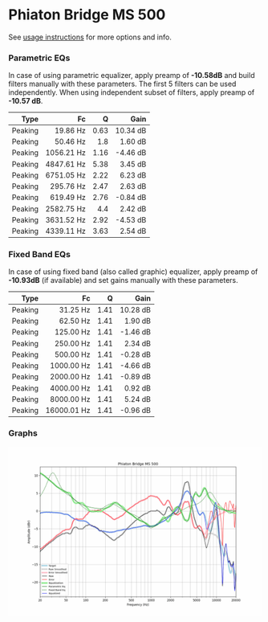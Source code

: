 # Phiaton Bridge MS 500
See [usage instructions](https://github.com/jaakkopasanen/AutoEq#usage) for more options and info.

### Parametric EQs
In case of using parametric equalizer, apply preamp of **-10.58dB** and build filters manually
with these parameters. The first 5 filters can be used independently.
When using independent subset of filters, apply preamp of **-10.57 dB**.

| Type    | Fc         |    Q | Gain     |
|--------:|-----------:|-----:|---------:|
| Peaking | 19.86 Hz   | 0.63 | 10.34 dB |
| Peaking | 50.46 Hz   | 1.8  | 1.60 dB  |
| Peaking | 1056.21 Hz | 1.16 | -4.46 dB |
| Peaking | 4847.61 Hz | 5.38 | 3.45 dB  |
| Peaking | 6751.05 Hz | 2.22 | 6.23 dB  |
| Peaking | 295.76 Hz  | 2.47 | 2.63 dB  |
| Peaking | 619.49 Hz  | 2.76 | -0.84 dB |
| Peaking | 2582.75 Hz | 4.4  | 2.42 dB  |
| Peaking | 3631.52 Hz | 2.92 | -4.53 dB |
| Peaking | 4339.11 Hz | 3.63 | 2.54 dB  |

### Fixed Band EQs
In case of using fixed band (also called graphic) equalizer, apply preamp of **-10.93dB**
(if available) and set gains manually with these parameters.

| Type    | Fc          |    Q | Gain     |
|--------:|------------:|-----:|---------:|
| Peaking | 31.25 Hz    | 1.41 | 10.28 dB |
| Peaking | 62.50 Hz    | 1.41 | 1.90 dB  |
| Peaking | 125.00 Hz   | 1.41 | -1.46 dB |
| Peaking | 250.00 Hz   | 1.41 | 2.34 dB  |
| Peaking | 500.00 Hz   | 1.41 | -0.28 dB |
| Peaking | 1000.00 Hz  | 1.41 | -4.66 dB |
| Peaking | 2000.00 Hz  | 1.41 | -0.89 dB |
| Peaking | 4000.00 Hz  | 1.41 | 0.92 dB  |
| Peaking | 8000.00 Hz  | 1.41 | 5.24 dB  |
| Peaking | 16000.01 Hz | 1.41 | -0.96 dB |

### Graphs
![](./Phiaton%20Bridge%20MS%20500.png)